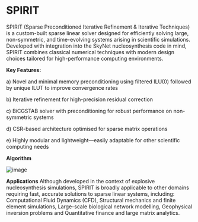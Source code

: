# **SPIRIT**

SPIRIT (Sparse Preconditioned Iterative Refinement & Iterative Techniques) is a custom-built sparse linear solver designed for efficiently solving large, non-symmetric, and time-evolving systems arising in scientific simulations. Developed with integration into the SkyNet nucleosynthesis code in mind, SPIRIT combines classical numerical techniques with modern design choices tailored for high-performance computing environments.

**Key Features:**

 a) Novel and minimal memory preconditioning using filtered ILU(0) followed by unique ILUT to improve convergence rates
  
 b) Iterative refinement for high-precision residual correction
  
 c) BiCGSTAB solver with preconditioning for robust performance on non-symmetric systems
  
 d) CSR-based architecture optimised for sparse matrix operations
  
 e) Highly modular and lightweight—easily adaptable for other scientific computing needs


**Algorithm**

![image](https://github.com/user-attachments/assets/08e72bb7-d790-477c-b865-0ae128e5f253)


**Applications**
Although developed in the context of explosive nucleosynthesis simulations, SPIRIT is broadly applicable to other domains requiring fast, accurate solutions to sparse linear systems, including: Computational Fluid Dynamics (CFD), Structural mechanics and finite element simulations, Large-scale biological network modelling, Geophysical inversion problems and Quantitative finance and large matrix analytics.
